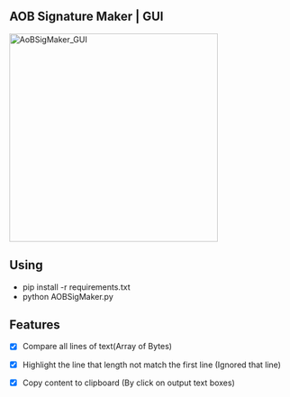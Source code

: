 ## AOB Signature Maker | GUI

<img src="https://github.com/0736b/AoBSigMaker_GUI/blob/main/preview/AOBSigmaker.JPG" alt="AoBSigMaker_GUI" width="370"/>

## Using
- pip install -r requirements.txt
- python AOBSigMaker.py
## Features
- [x] Compare all lines of text(Array of Bytes)
- [x] Highlight the line that length not match the first line (Ignored that line)
- [x] Copy content to clipboard (By click on output text boxes)


